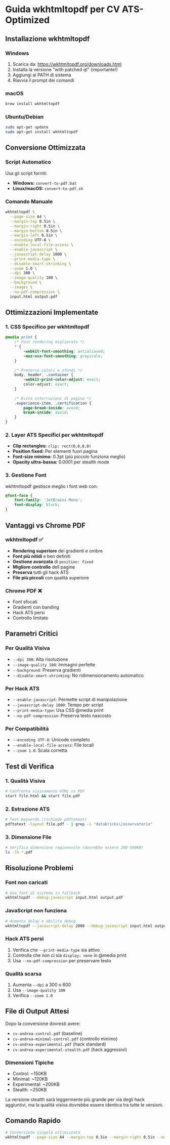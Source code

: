 # Guida wkhtmltopdf per CV ATS-Optimized

## Installazione wkhtmltopdf

### Windows
1. Scarica da: https://wkhtmltopdf.org/downloads.html
2. Installa la versione "with patched qt" (importante!)
3. Aggiungi al PATH di sistema
4. Riavvia il prompt dei comandi

### macOS
```bash
brew install wkhtmltopdf
```

### Ubuntu/Debian
```bash
sudo apt-get update
sudo apt-get install wkhtmltopdf
```

## Conversione Ottimizzata

### Script Automatico
Usa gli script forniti:
- **Windows:** `convert-to-pdf.bat`
- **Linux/macOS:** `convert-to-pdf.sh`

### Comando Manuale
```bash
wkhtmltopdf \
  --page-size A4 \
  --margin-top 0.5in \
  --margin-right 0.5in \
  --margin-bottom 0.5in \
  --margin-left 0.5in \
  --encoding UTF-8 \
  --enable-local-file-access \
  --enable-javascript \
  --javascript-delay 1000 \
  --print-media-type \
  --disable-smart-shrinking \
  --zoom 1.0 \
  --dpi 300 \
  --image-quality 100 \
  --background \
  --images \
  --no-pdf-compression \
  input.html output.pdf
```

## Ottimizzazioni Implementate

### 1. CSS Specifico per wkhtmltopdf
```css
@media print {
    /* Font rendering migliorato */
    * {
        -webkit-font-smoothing: antialiased;
        -moz-osx-font-smoothing: grayscale;
    }
    
    /* Preserva colori e sfondi */
    body, header, .container {
        -webkit-print-color-adjust: exact;
        color-adjust: exact;
    }
    
    /* Evita interruzioni di pagina */
    .experience-item, .certification {
        page-break-inside: avoid;
        break-inside: avoid;
    }
}
```

### 2. Layer ATS Specifici per wkhtmltopdf
- **Clip rectangles:** `clip: rect(0,0,0,0)`
- **Position fixed:** Per elementi fuori pagina
- **Font-size minimo:** 0.3pt (più piccolo funziona meglio)
- **Opacity ultra-bassa:** 0.0001 per stealth mode

### 3. Gestione Font
wkhtmltopdf gestisce meglio i font web con:
```css
@font-face {
    font-family: 'JetBrains Mono';
    font-display: block;
}
```

## Vantaggi vs Chrome PDF

### wkhtmltopdf ✅
- **Rendering superiore** dei gradienti e ombre
- **Font più nitidi** e ben definiti
- **Gestione avanzata** di `position: fixed`
- **Migliore controllo** dell pagine
- **Preserva** tutti gli hack ATS
- **File più piccoli** con qualità superiore

### Chrome PDF ❌
- Font sfocati
- Gradienti con banding
- Hack ATS persi
- Controllo limitato

## Parametri Critici

### Per Qualità Visiva
- `--dpi 300`: Alta risoluzione
- `--image-quality 100`: Immagini perfette
- `--background`: Preserva gradienti
- `--disable-smart-shrinking`: No ridimensionamento automatico

### Per Hack ATS
- `--enable-javascript`: Permette script di manipolazione
- `--javascript-delay 1000`: Tempo per script
- `--print-media-type`: Usa CSS @media print
- `--no-pdf-compression`: Preserva testo nascosto

### Per Compatibilità
- `--encoding UTF-8`: Unicode completo
- `--enable-local-file-access`: File locali
- `--zoom 1.0`: Scala corretta

## Test di Verifica

### 1. Qualità Visiva
```bash
# Confronta visivamente HTML vs PDF
start file.html && start file.pdf
```

### 2. Estrazione ATS
```bash
# Test keywords (richiede pdftotext)
pdftotext -layout file.pdf - | grep -i "databricks\|osservatorio"
```

### 3. Dimensione File
```bash
# Verifica dimensione ragionevole (dovrebbe essere 200-500KB)
ls -lh *.pdf
```

## Risoluzione Problemi

### Font non caricati
```bash
# Usa font di sistema in fallback
wkhtmltopdf --debug-javascript input.html output.pdf
```

### JavaScript non funziona
```bash
# Aumenta delay e abilita debug
wkhtmltopdf --javascript-delay 2000 --debug-javascript input.html output.pdf
```

### Hack ATS persi
1. Verifica che `--print-media-type` sia attivo
2. Controlla che non ci sia `display: none` in @media print
3. Usa `--no-pdf-compression` per preservare testo

### Qualità scarsa
1. Aumenta `--dpi` a 300 o 600
2. Usa `--image-quality 100`
3. Verifica `--zoom 1.0`

## File di Output Attesi

Dopo la conversione dovresti avere:
- `cv-andrea-control.pdf` (baseline)
- `cv-andrea-minimal-control.pdf` (controllo minimo)
- `cv-andrea-experimental.pdf` (hack standard)
- `cv-andrea-experimental-stealth.pdf` (hack aggressivi)

### Dimensioni Tipiche
- Control: ~150KB
- Minimal: ~120KB  
- Experimental: ~200KB
- Stealth: ~250KB

La versione stealth sarà leggermente più grande per via degli hack aggiuntivi, ma la qualità visiva dovrebbe essere identica tra tutte le versioni.

## Comando Rapido
```bash
# Conversione singola ottimizzata
wkhtmltopdf --page-size A4 --margin-top 0.5in --margin-right 0.5in --margin-bottom 0.5in --margin-left 0.5in --enable-javascript --javascript-delay 1000 --print-media-type --dpi 300 --background --no-pdf-compression input.html output.pdf
```
